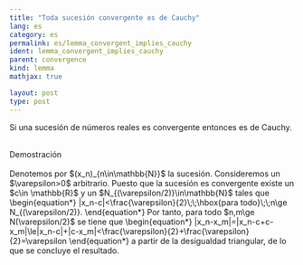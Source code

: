 ```yaml
---
title: "Toda sucesión convergente es de Cauchy"
lang: es
category: es
permalink: es/lemma_convergent_implies_cauchy
ident: lemma_convergent_implies_cauchy
parent: convergence
kind: lemma
mathjax: true

layout: post
type: post
---
```


<div>

Si una sucesión de números reales es convergente entonces es de Cauchy.

</div><br>

<div class="bcblue boxdissap">
Demostración
</div><br>

<div class="dissap">
Denotemos por $(x_n)_{n\in\mathbb{N}}$ la sucesión. Consideremos un $\varepsilon>0$ arbitrario. Puesto que la sucesión es convergente existe un $c\in \mathbb{R}$ y un $N_{(\varepsilon/2)}\in\mathbb{N}$ tales que
\begin{equation*}
|x_n-c|<\frac{\varepsilon}{2}\;\;\hbox{para todo}\;\;n\ge N_{(\varepsilon/2)}.
\end{equation*}
Por tanto, para todo $n,m\ge N(\varepsilon/2)$ se tiene que
\begin{equation*}
|x_n-x_m|=|x_n-c+c-x_m|\le|x_n-c|+|c-x_m|<\frac{\varepsilon}{2}+\frac{\varepsilon}{2}=\varepsilon
\end{equation*}
a partir de la desigualdad triangular, de lo que se concluye el resultado.
</div>
